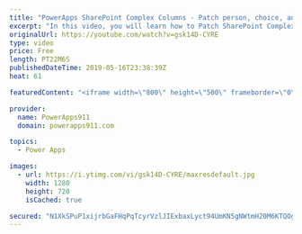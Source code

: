 ```yaml
---
title: "PowerApps SharePoint Complex Columns - Patch person, choice, and lookup fields"
excerpt: "In this video, you will learn how to Patch SharePoint Complex Columns with PowerApps. This includes Person, Choice, and Lookup columns. You will see how to do this both with controls like dropdown and comboboxes and with just a button.  '@odata.type': \"#Microsoft.Azure.Connectors.SharePoint.SPListExpandedReference\""
originalUrl: https://youtube.com/watch?v=gsk14D-CYRE
type: video
price: Free
length: PT22M6S
publishedDateTime: 2019-05-16T23:38:39Z
heat: 61

featuredContent: "<iframe width=\"800\" height=\"500\" frameborder=\"0\" src=\"https://www.youtube.com/embed/gsk14D-CYRE\" allow=\"accelerometer; autoplay; encrypted-media; gyroscope; picture-in-picture\" allowfullscreen></iframe>"

provider:
  name: PowerApps911
  domain: powerapps911.com

topics:
  - Power Apps

images:
  - url: https://i.ytimg.com/vi/gsk14D-CYRE/maxresdefault.jpg
    width: 1280
    height: 720
    isCached: true

secured: "N1XkSPuP1xijrbGaFHqPqTcyrVzlJIExbaxLyct94UmKN5gNWtmH20M6KTQOgNa0UcY4Y2T60xdOAe2/PCCspEH3Rfu0go3tNNzb/E0HKyDrA3d/uuKKgNhAYrp10AeSw0AJBSd7NWM+9R7XOrA6hKD1iNtxir7UBogWGrMoN1v6tc87JIPxbbvTlIZyAgpYdIxUxVFOJtiwyCbkgjPX2yTzWXyNTS/0UwHA4sNHjHecne78nJdzROYQVv3p7pGb826GS/VrNbYVfDiWmscle9v16ctJm45Vsu+16O1MviLO54XFPuTS2lN4b2SGE23pasphcUue2ZKkkdvRvqePz6/vYlzpWc4deofdB7IqcNQMUUGRbu0IPHYJbChllo/wSe/gXsMsOiBRzMXEzqUyZ8rq/ZfX8yrSO//vdhhiIYU=;o5JRF1wbyxNARsnPoKM0DQ=="
---
```



